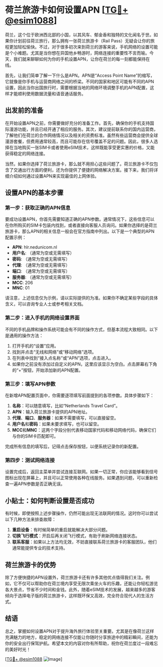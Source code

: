 # 荷兰旅游卡如何设置APN [[TG💪+ @esim1088](https://t.me/s/esim1088)]

荷兰，这个位于欧洲西北部的小国，以其风车、郁金香和独特的文化闻名于世。如果你计划前往荷兰旅行，那么拥有一张荷兰旅游卡（Rail Pass）无疑会让你的旅程更加轻松愉快。不过，对于很多初次来到荷兰的游客来说，手机网络的设置可能是个小难题。尤其是当你想在异国他乡畅游时，网络连接的重要性不言而喻。今天，我们就来聊聊如何为你的手机设置APN，让你在荷兰的每一刻都能保持在线。

首先，让我们简单了解一下什么是APN。APN是“Access Point Name”的缩写，它就像是你手机与运营商网络之间的桥梁。不同的国家和地区可能有不同的APN设置，因此当你出国旅行时，需要根据当地的网络环境调整手机的APN配置，这样才能顺利使用数据流量和语音通话服务。

## 出发前的准备

在开始设置APN之前，你需要做好充分的准备工作。首先，确保你的手机支持国际漫游功能，并且已经开通了相应的服务。其次，建议提前联系你的国内运营商，了解他们在荷兰的合作网络情况以及相关的资费标准。虽然有些运营商会提供全球漫游套餐，但费用通常较高，而且可能存在信号覆盖不足的问题。因此，很多人选择在当地购买一张SIM卡或者使用eSIM技术，这样既能享受更实惠的价格，又能获得稳定的网络连接。

当然，如果你选择了荷兰旅游卡，那么就不用担心这些问题了。荷兰旅游卡不仅包含了交通出行方面的便利，还为你提供了便捷的网络解决方案。接下来，我们将详细介绍如何通过设置APN来实现最佳的上网体验。

## 设置APN的基本步骤

### 第一步：获取正确的APN信息

要成功设置APN，你首先需要知道正确的APN参数。通常情况下，这些信息可以在你所购买的SIM卡包装内找到，或者直接向客服人员询问。如果你选择的是荷兰旅游卡，那么APN的相关信息一般会在官方指南中列出。以下是一个典型的APN配置示例：

- **APN**: hlr.nedunicom.nl  
- **用户名**: （通常为空或无需填写）  
- **密码**: （通常为空或无需填写）  
- **代理**: （通常为空或无需填写）  
- **端口**: （通常为空或无需填写）  
- **服务器**: （通常为空或无需填写）  
- **MCC**: 206  
- **MNC**: 01  

请注意，上述信息仅为示例，请以实际提供的为准。如果你不确定某些字段的具体含义，可以咨询专业人士或参考相关文档。

### 第二步：进入手机的网络设置界面

不同的手机品牌和操作系统可能会有不同的操作方式，但基本流程大致相同。以下是通用的操作方法：

1. 打开手机的“设置”应用。
2. 找到并点击“无线和网络”或“移动网络”选项。
3. 在列表中找到“接入点名称”或“APN”选项，点击进入。
4. 如果你之前没有添加过自定义的APN，这里应该显示为空白。点击屏幕右下角的“+”按钮，开始添加新的APN配置。

### 第三步：填写APN参数

在新增APN配置页面中，你需要逐项填写前面提到的各项参数。具体步骤如下：

1. **名称**：可以随意填写，比如“Netherlands Travel Card”。
2. **APN**：输入荷兰旅游卡提供的APN地址。
3. **代理**、**端口**、**服务器**：如果不需要填写，可以直接留空。
4. **用户名**和**密码**：如果未要求填写，也可以留空。
5. **MCC**和**MNC**：这两个字段分别代表移动国家代码和移动网络代码，确保它们与你的SIM卡匹配即可。

完成所有信息的填写后，记得点击保存按钮，以便系统记录你的新配置。

### 第四步：测试网络连接

设置完成后，返回主菜单并尝试连接互联网。如果一切正常，你应该能够看到信号图标出现在屏幕上，并且可以正常使用各种在线服务。如果遇到问题，可以重新检查一遍APN参数是否正确无误。

## 小贴士：如何判断设置是否成功

有时候，即使按照上述步骤操作，仍然可能出现无法联网的情况。这时你可以尝试以下几种方法来排查故障：

1. **重启设备**：有时候简单的重启就能解决大部分问题。
2. **切换飞行模式**：开启后再关闭飞行模式，有助于刷新网络连接状态。
3. **联系客服**：如果以上方法均无效，不妨直接联系荷兰旅游卡的客服团队，他们通常能提供专业的技术支持。

## 荷兰旅游卡的优势

除了方便快捷的APN设置外，荷兰旅游卡还有许多其他优点值得我们关注。例如，它不仅可以帮助你在荷兰境内享受无限次乘坐火车的乐趣，还能让你轻松游览各大景点，节省不少时间和金钱。此外，随着eSIM技术的发展，越来越多的游客倾向于选择电子版的荷兰旅游卡，这样既环保又高效，完全符合现代人的生活方式。

## 结语

总之，掌握如何设置APN对于提升海外旅行体验至关重要。尤其是在像荷兰这样充满魅力的地方，稳定的网络连接不仅能让你随时分享旅途中的精彩瞬间，还能为你的安全出行保驾护航。希望本文的内容对你有所帮助，祝你在荷兰度过一段难忘的美好时光！

[[TG💪+ @esim1088](https://t.me/s/esim1088) ![Image](https://i.postimg.cc/4NQfJmqS/Snipaste-2025-05-13-00-14-12.png)]